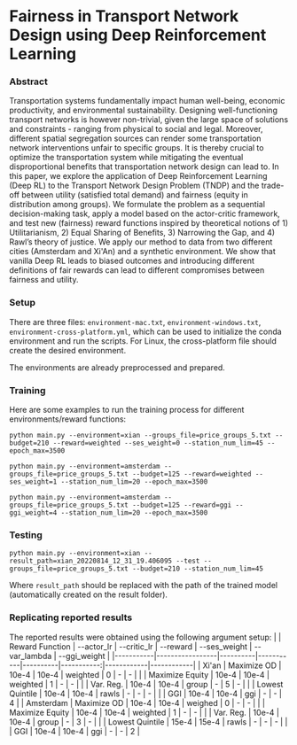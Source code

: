 # Fairness in Transport Network Design using Deep Reinforcement Learning

### Abstract
Transportation systems fundamentally impact human well-being, economic productivity, and environmental sustainability. Designing well-functioning transport networks is however non-trivial, given the large space of solutions and constraints - ranging from physical to social and legal. Moreover, different spatial segregation sources can render some transportation network interventions unfair to specific groups. It is thereby crucial to optimize the transportation system while mitigating the eventual disproportional benefits that transportation network design can lead to. In this paper, we explore the application of Deep Reinforcement Learning (Deep RL) to the Transport Network Design Problem (TNDP) and the trade-off between utility (satisfied total demand) and fairness (equity in distribution among groups). We formulate the problem as a sequential decision-making task, apply a model based on the actor-critic framework,  and test new (fairness) reward functions inspired by theoretical notions of 1) Utilitarianism, 2) Equal Sharing of Benefits, 3) Narrowing the Gap, and 4) Rawl’s theory of justice. We apply our method to data from two different cities (Amsterdam and Xi'An) and a synthetic environment. We show that vanilla Deep RL leads to biased outcomes and introducing different definitions of fair rewards can lead to different compromises between fairness and utility.


### Setup
There are three files: `environment-mac.txt`, `environment-windows.txt`, `environment-cross-platform.yml`, which can be used to initialize the conda environment and run the scripts. For Linux, the cross-platform file should create the desired environment.

The environments are already preprocessed and prepared.

### Training 
Here are some examples to run the training process for different environments/reward functions:

`python main.py --environment=xian --groups_file=price_groups_5.txt --budget=210 --reward=weighted --ses_weight=0 --station_num_lim=45 --epoch_max=3500`

`python main.py --environment=amsterdam --groups_file=price_groups_5.txt --budget=125 --reward=weighted --ses_weight=1 --station_num_lim=20 --epoch_max=3500`

`python main.py --environment=amsterdam --groups_file=price_groups_5.txt --budget=125 --reward=ggi --ggi_weight=4 --station_num_lim=20 --epoch_max=3500`

### Testing
`python main.py --environment=xian --result_path=xian_20220814_12_31_19.406095 --test --groups_file=price_groups_5.txt --budget=210 --station_num_lim=45`

Where `result_path` should be replaced with the path of the trained model (automatically created on the result folder).

### Replicating reported results
The reported results were obtained using the following argument setup:
|           | Reward Function | --actor_lr | --critic_lr | --reward   | --ses_weight | --var_lambda | --ggi_weight |
|-----------|-----------------|----------|-----------|----------|-----------:|------------|------------|
| Xi'an     | Maximize OD     | 10e-4    | 10e-4     | weighted |          0 |          - |          - |
|           | Maximize Equity | 10e-4    | 10e-4     | weighted |          1 |          - |          - |
|           | Var. Reg.       | 10e-4    | 10e-4     | group    |          - |          5 |          - |
|           | Lowest Quintile | 10e-4    | 10e-4     | rawls    |          - |          - |          - |
|           | GGI             | 10e-4    | 10e-4     | ggi      |          - |          - |          4 |
| Amsterdam | Maximize OD     | 10e-4    | 10e-4     | weighed  |          0 |          - |          - |
|           | Maximize Equity | 10e-4    | 10e-4     | weighted |          1 |          - |          - |
|           | Var. Reg.       | 10e-4    | 10e-4     | group    |          - |          3 |          - |
|           | Lowest Quintile | 15e-4    | 15e-4     | rawls    |          - |          - |          - |
|           | GGI             | 10e-4    | 10e-4     | ggi      |          - |          - |          2 |
